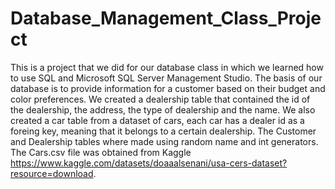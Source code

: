 # Database_Management_Class_Project

This is a project that we did for our database class in which we learned how to use SQL and Microsoft SQL Server Management Studio. The basis of our database is to provide information for a customer based on their
budget and color preferences. We created a dealership table that contained the id of the
dealership, the address, the type of dealership and the name. We also created a car table
from a dataset of cars, each car has a dealer id as a foreing key, meaning that it belongs to a
certain dealership. The Customer and Dealership tables where made using random name and int generators. The Cars.csv file was obtained from Kaggle https://www.kaggle.com/datasets/doaaalsenani/usa-cers-dataset?resource=download. 
